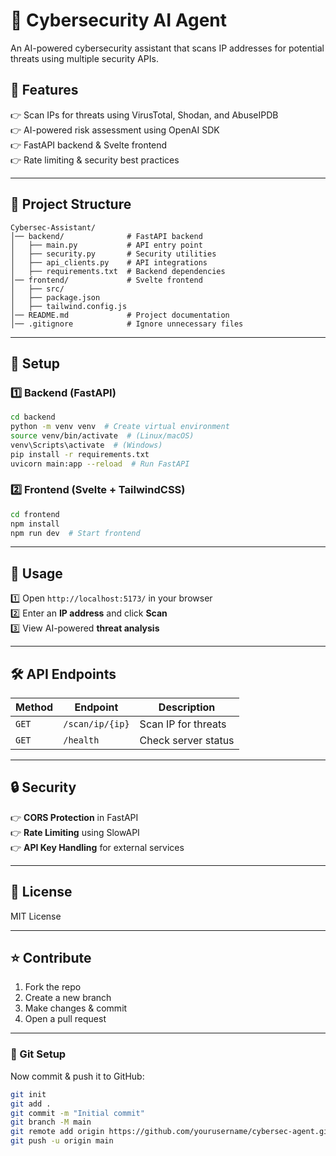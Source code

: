 # 🚀 Cybersecurity AI Agent  

An AI-powered cybersecurity assistant that scans IP addresses for potential threats using multiple security APIs.  

## 📌 Features  
👉 Scan IPs for threats using VirusTotal, Shodan, and AbuseIPDB  
👉 AI-powered risk assessment using OpenAI SDK  
👉 FastAPI backend & Svelte frontend  
👉 Rate limiting & security best practices  

---

## 📂 Project Structure  
```
Cybersec-Assistant/
│── backend/              # FastAPI backend
│   ├── main.py           # API entry point
│   ├── security.py       # Security utilities
│   ├── api_clients.py    # API integrations
│   ├── requirements.txt  # Backend dependencies
│── frontend/             # Svelte frontend
│   ├── src/
│   ├── package.json
│   ├── tailwind.config.js
│── README.md             # Project documentation
│── .gitignore            # Ignore unnecessary files
```

---

## 🔧 Setup  

### 1️⃣ **Backend (FastAPI)**
```sh
cd backend
python -m venv venv  # Create virtual environment
source venv/bin/activate  # (Linux/macOS)
venv\Scripts\activate  # (Windows)
pip install -r requirements.txt
uvicorn main:app --reload  # Run FastAPI
```

### 2️⃣ **Frontend (Svelte + TailwindCSS)**
```sh
cd frontend
npm install
npm run dev  # Start frontend
```

---

## 🚀 Usage  
1️⃣ Open `http://localhost:5173/` in your browser  
2️⃣ Enter an **IP address** and click **Scan**  
3️⃣ View AI-powered **threat analysis**  

---

## 🛠️ API Endpoints  
| Method | Endpoint               | Description                     |
|--------|------------------------|---------------------------------|
| `GET`  | `/scan/ip/{ip}`        | Scan IP for threats            |
| `GET`  | `/health`              | Check server status            |

---

## 🔒 Security  
👉 **CORS Protection** in FastAPI  
👉 **Rate Limiting** using SlowAPI  
👉 **API Key Handling** for external services  

---

## 💜 License  
MIT License  

---

## ⭐ Contribute  
1. Fork the repo  
2. Create a new branch  
3. Make changes & commit  
4. Open a pull request  

---

### 🔧 Git Setup  
Now commit & push it to GitHub:  
```sh
git init
git add .
git commit -m "Initial commit"
git branch -M main
git remote add origin https://github.com/yourusername/cybersec-agent.git
git push -u origin main
```

